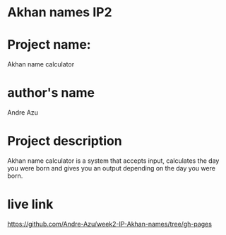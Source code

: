 # Akhan names IP2
# Project name: 
Akhan name calculator
# author's name
Andre Azu
# Project description
Akhan name calculator is a system that accepts input, calculates the day you were born and gives you an output depending on the day you were born.
# live link
https://github.com/Andre-Azu/week2-IP-Akhan-names/tree/gh-pages
